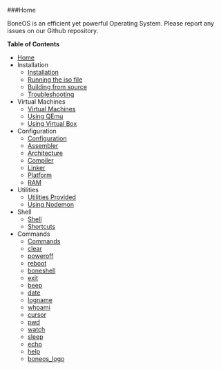 ###Home

BoneOS is an efficient yet powerful Operating System. Please report any issues on our Github repository.

**Table of Contents**

 - [Home](index.md)
 - Installation
    - [Installation](Installation/Installation.md)
    - [Running the iso file](Installation/NormalInstall.md)
    - [Building from source](Installation/SourceInstall.md)
    - [Troubleshooting](Issues/Troubleshooting.md)
 - Virtual Machines
    - [Virtual Machines](Virtual-Machines/VirtualMachine.md)
    - [Using QEmu](Virtual-Machines/QEmu.md)
    - [Using Virtual Box](Virtual-Machines/VirtualBox.md)
 - Configuration
    - [Configuration](Configuration/Configuration.md)
    - [Assembler](Configuration/Assembler.md)
    - [Architecture](Configuration/Architecture.md)
    - [Compiler](Configuration/Compiler.md)
    - [Linker](Configuration/Linker.md)
    - [Platform](Configuration/Platform.md)
    - [RAM](Configuration/RAM.md)
 - Utilities
    - [Utilities Provided](Utilities/AdditionalUtilities.md)
    - [Using Nodemon](Utilities/Nodemon.md)
 - Shell
    - [Shell](Shell/Shell.md)
    - [Shortcuts](Shell/ShortcutKeys.md)
 - Commands
    - [Commands](Commands/Commands.md)
    - [clear](Commands/clear.md)
    - [poweroff](Commands/poweroff.md)
    - [reboot](Commands/reboot.md)
    - [boneshell](Commands/boneshell.md)     
    - [exit](Commands/exit.md)
    - [beep](Commands/beep.md)
    - [date](Commands/date.md)
    - [logname](Commands/logname.md)
    - [whoami](Commands/whoami.md)
    - [cursor](Commands/cursor.md)
    - [pwd](Commands/pwd.md)
    - [watch](Commands/watch.md)
    - [sleep](Commands/sleep.md)
    - [echo](Commands/echo.md)
    - [help](Commands/help.md)
    - [boneos_logo](Commands/logo.md)
